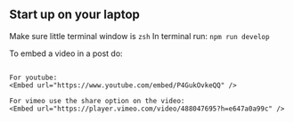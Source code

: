 ## Start up on your laptop

Make sure little terminal window is `zsh`
In terminal run: `npm run develop`


To embed a video in a post do:
```

For youtube:
<Embed url="https://www.youtube.com/embed/P4GukOvkeQQ" />

For vimeo use the share option on the video:
<Embed url="https://player.vimeo.com/video/488047695?h=e647a0a99c" />

```